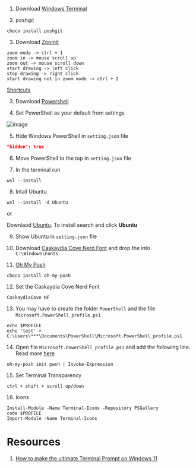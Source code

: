 1. Download [Windows Terminal](https://apps.microsoft.com/store/detail/windows-terminal/9N0DX20HK701)

2. poshgit

```shell
choco install poshgit
```

3. Download [Zoomit](https://docs.microsoft.com/en-us/sysinternals/downloads/zoomit)
```
zoom mode -> ctrl + 1
zoom in -> mouse scroll up
zoom out -> mouse scroll down
start drawing -> left click
stop drawing -> right click
start drawing not in zoom mode -> ctrl + 2
```
[Shortcuts](https://learn.microsoft.com/en-us/sysinternals/downloads/zoomit#shortcuts)

3. Download [Powershell](https://github.com/powershell/powershell)

4. Set PowerShell as your default from settings

![image](https://user-images.githubusercontent.com/1612112/186836850-b955f13b-d27c-4066-9cf8-1c8b40a44dc4.png)

5. Hide Windows PowerShell in `setting.json` file

```json
"hidden": true
```

6. Move PowerShell to the top in `setting.json` file

7. In the terminal run

```shell
wsl --install
```

8. Intall Ubuntu

```
wsl --install -d Ubuntu
```

or

Downlaod [Ubuntu](https://apps.microsoft.com/store/detail/ubuntu/9PDXGNCFSCZV). To install search and click **Ubuntu**

9. Show Ubuntu in `setting.json` file

10. Download [Caskaydia Cove Nerd Font](https://www.nerdfonts.com/font-downloads) and drop the into `C:\Windows\Fonts`

11. [Oh My Posh](https://ohmyposh.dev/docs)

```shell
choco install oh-my-posh
```

12. Set the Caskaydia Cove Nerd Font

```
CaskaydiaCove NF
```

13. You may have to create the folder `PowerShell` and the file `Microsoft.PowerShell_profile.ps1`

```shell
echo $PROFILE
echo 'test' > C:\Users\***\Documents\PowerShell\Microsoft.PowerShell_profile.ps1
```

14. Open file `Microsoft.PowerShell_profile.ps1` and add the following line. Read more [here](https://ohmyposh.dev/docs/installation/prompt)

```
oh-my-posh init pwsh | Invoke-Expression
```

15. Set Terminal Transparency

```
ctrl + shift + scroll up/down
```

16.  Icons

```shell
Install-Module -Name Terminal-Icons -Repository PSGallery
code $PROFILE
Import-Module -Name Terminal-Icons
```

# Resources
1. [How to make the ultimate Terminal Prompt on Windows 11](https://www.youtube.com/watch?v=VT2L1SXFq9U)
